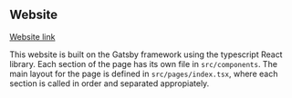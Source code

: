 ## Website
<a href="https://disco-listening-habits.netlify.app/"> Website link </a>

This website is built on the Gatsby framework using the typescript React library.
Each section of the page has its own file in `src/components`.
The main layout for the page is defined in `src/pages/index.tsx`, where each section is called in order and separated appropiately.
